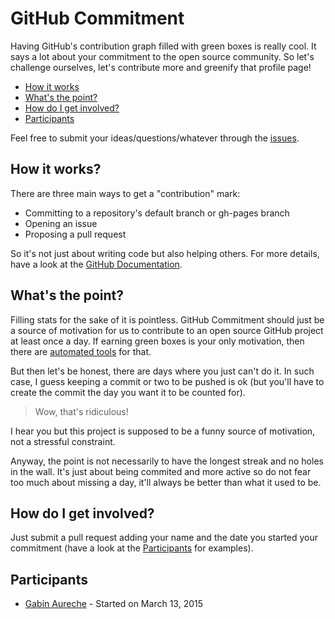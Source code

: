 # GitHub Commitment

Having GitHub's contribution graph filled with green boxes is really cool.
It says a lot about your commitment to the open source community.
So let's challenge ourselves, let's contribute more and greenify that profile page!

* [How it works](#how-it-works)
* [What's the point?](#whats-the-point)
* [How do I get involved?](#how-do-i-get-involved)
* [Participants](#participants)

Feel free to submit your ideas/questions/whatever through the [issues](https://github.com/Zhouzi/github-commitment/issues).

## How it works?

There are three main ways to get a "contribution" mark:

* Committing to a repository's default branch or gh-pages branch
* Opening an issue
* Proposing a pull request

So it's not just about writing code but also helping others.
For more details, have a look at the [GitHub Documentation](https://help.github.com/categories/graphs-and-contributions/).

## What's the point?

Filling stats for the sake of it is pointless.
GitHub Commitment should just be a source of motivation for us to contribute to an open source GitHub project at least once a day.
If earning green boxes is your only motivation, then there are [automated tools](https://github.com/avinassh/rockstar) for that.

But then let's be honest, there are days where you just can't do it.
In such case, I guess keeping a commit or two to be pushed is ok (but you'll have to create the commit the day you want it to be counted for).

> Wow, that's ridiculous!

I hear you but this project is supposed to be a funny source of motivation, not a stressful constraint.

Anyway, the point is not necessarily to have the longest streak and no holes in the wall.
It's just about being commited and more active so do not fear too much about missing a day, it'll always be better than what it used to be.

## How do I get involved?

Just submit a pull request adding your name and the date you started your commitment (have a look at the [Participants](#participants) for examples).

## Participants

* [Gabin Aureche](https://github.com/zhouzi) - Started on March 13, 2015
